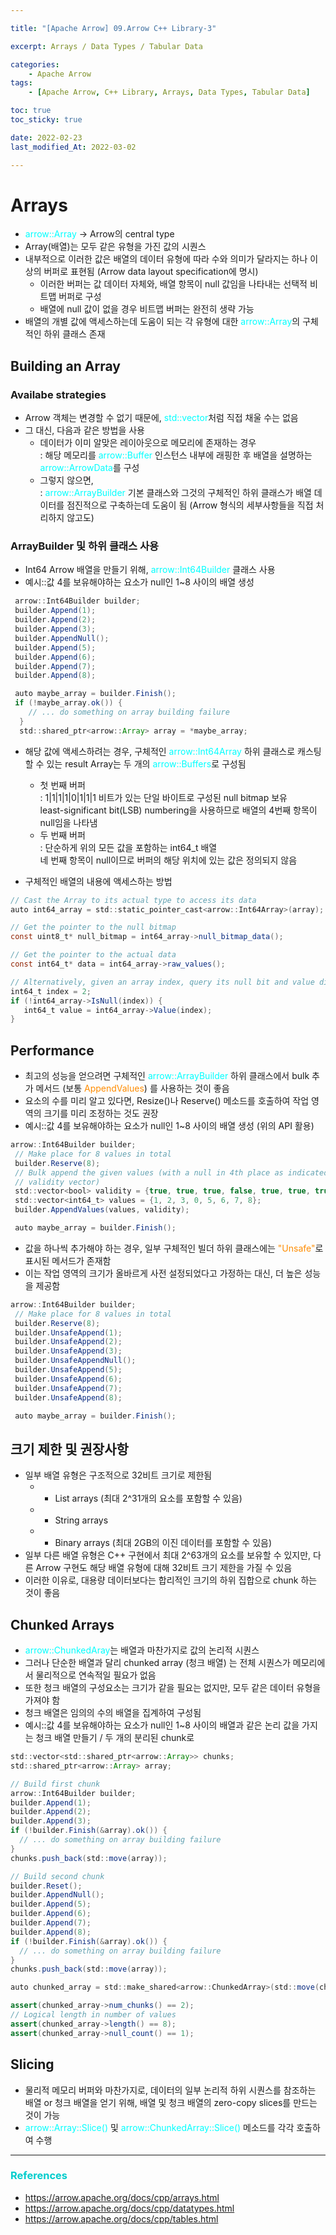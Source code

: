 ```yaml
---

title: "[Apache Arrow] 09.Arrow C++ Library-3" 

excerpt: Arrays / Data Types / Tabular Data

categories: 
    - Apache Arrow
tags:
    - [Apache Arrow, C++ Library, Arrays, Data Types, Tabular Data]

toc: true
toc_sticky: true

date: 2022-02-23
last_modified_At: 2022-03-02

---
```


# Arrays 
- <span style="color:	#00FFFF">arrow::Array</span> → Arrow의 central type 
- Array(배열)는 모두 같은 유형을 가진 값의 시퀀스
- 내부적으로 이러한 값은 배열의 데이터 유형에 따라 수와 의미가 달라지는 하나 이상의 버퍼로 표현됨 (Arrow data layout specification에 명시)
  + 이러한 버퍼는 값 데이터 자체와, 배열 항목이 null 값임을 나타내는 선택적 비트맵 버퍼로 구성 
  + 배열에 null 값이 없을 경우 비트맵 버퍼는 완전히 생략 가능 
- 배열의 개별 값에 액세스하는데 도움이 되는 각 유형에 대한 <span style="color:	#00FFFF">arrow::Array</span>의 구체적인 하위 클래스 존재 


## Building an Array 

### Availabe strategies  
- Arrow 객체는 변경할 수 없기 때문에, <span style="color:	#00FFFF">std::vector</span>처럼 직접 채울 수는 없음 
- 그 대신, 다음과 같은 방법을 사용 
  + 데이터가 이미 알맞은 레이아웃으로 메모리에 존재하는 경우          
   : 해당 메모리를 <span style="color:	#00FFFF">arrow::Buffer</span> 인스턴스 내부에 래핑한 후 배열을 설명하는 <span style="color:	#00FFFF">arrow::ArrowData</span>를 구성 
  + 그렇지 않으면,          
  : <span style="color:	#00FFFF">arrow::ArrayBuilder</span> 기본 클래스와 그것의 구체적인 하위 클래스가 배열 데이터를 점진적으로 구축하는데 도움이 됨 (Arrow 형식의 세부사항들을 직접 처리하지 않고도)

### ArrayBuilder 및 하위 클래스 사용 
- Int64 Arrow 배열을 만들기 위해, <span style="color:	#00FFFF">arrow::Int64Builder</span> 클래스 사용 
- 예시::값 4를 보유해야하는 요소가 null인 1~8 사이의 배열 생성 

```java
 arrow::Int64Builder builder;
 builder.Append(1);
 builder.Append(2);
 builder.Append(3);
 builder.AppendNull();
 builder.Append(5);
 builder.Append(6);
 builder.Append(7);
 builder.Append(8);

 auto maybe_array = builder.Finish();
 if (!maybe_array.ok()) {
    // ... do something on array building failure
  }
  std::shared_ptr<arrow::Array> array = *maybe_array;
```
- 해당 값에 액세스하려는 경우, 구체적인 <span style="color:	#00FFFF">arrow::Int64Array</span> 하위 클래스로 캐스팅 할 수 있는 result Array는 두 개의 <span style="color:	#00FFFF">arrow::Buffers</span>로 구성됨 
  + 첫 번째 버퍼               
   : 1|1|1|1|0|1|1|1 비트가 있는 단일 바이트로 구성된 null bitmap 보유                     
     least-significant bit(LSB) numbering을 사용하므로 배열의 4번째 항목이 null임을 나타냄 
  + 두 번째 버퍼         
  : 단순하게 위의 모든 값을 포함하는 int64_t 배열                      
    네 번째 항목이 null이므로 버퍼의 해당 위치에 있는 값은 정의되지 않음 

- 구체적인 배열의 내용에 액세스하는 방법 

```java
// Cast the Array to its actual type to access its data
auto int64_array = std::static_pointer_cast<arrow::Int64Array>(array);

// Get the pointer to the null bitmap
const uint8_t* null_bitmap = int64_array->null_bitmap_data();

// Get the pointer to the actual data
const int64_t* data = int64_array->raw_values();

// Alternatively, given an array index, query its null bit and value directly
int64_t index = 2;
if (!int64_array->IsNull(index)) {
   int64_t value = int64_array->Value(index);
}	
```

## Performance
- 최고의 성능을 얻으려면 구체적인 <span style="color:	#00FFFF">arrow::ArrayBuilder</span> 하위 클래스에서 bulk 추가 메서드 (보통 <span style="color:#FF8C00">AppendValues</span>) 를 사용하는 것이 좋음 
- 요소의 수를 미리 알고 있다면, Resize()나 Reserve() 메소드를 호출하여 작업 영역의 크기를 미리 조정하는 것도 권장
- 예시::값 4를 보유해야하는 요소가 null인 1~8 사이의 배열 생성 (위의 API 활용)

```java
arrow::Int64Builder builder;
 // Make place for 8 values in total
 builder.Reserve(8);
 // Bulk append the given values (with a null in 4th place as indicated by the
 // validity vector)
 std::vector<bool> validity = {true, true, true, false, true, true, true, true};
 std::vector<int64_t> values = {1, 2, 3, 0, 5, 6, 7, 8};
 builder.AppendValues(values, validity);

 auto maybe_array = builder.Finish();
```

- 값을 하나씩 추가해야 하는 경우, 일부 구체적인 빌더 하위 클래스에는 <span style="color:#FF8C00">"Unsafe"</span>로 표시된 메서드가 존재함
- 이는 작업 영역의 크기가 올바르게 사전 설정되었다고 가정하는 대신, 더 높은 성능을 제공함 

```java
arrow::Int64Builder builder;
 // Make place for 8 values in total
 builder.Reserve(8);
 builder.UnsafeAppend(1);
 builder.UnsafeAppend(2);
 builder.UnsafeAppend(3);
 builder.UnsafeAppendNull();
 builder.UnsafeAppend(5);
 builder.UnsafeAppend(6);
 builder.UnsafeAppend(7);
 builder.UnsafeAppend(8);

 auto maybe_array = builder.Finish();
```

## 크기 제한 및 권장사항 
- 일부 배열 유형은 구조적으로 32비트 크기로 제한됨 
  + - List arrays (최대 2^31개의 요소를 포함할 수 있음)
  + - String arrays 
  + - Binary arrays (최대 2GB의 이진 데이터를 포함할 수 있음)
- 일부 다른 배열 유형은 C++ 구현에서 최대 2^63개의 요소를 보유할 수 있지만, 다른 Arrow 구현도 해당 배열 유형에 대해 32비트 크기 제한을 가질 수 있음 
- 이러한 이유로, 대용량 데이터보다는 합리적인 크기의 하위 집합으로 chunk 하는 것이 좋음 

## Chunked Arrays 
-  <span style="color:	#00FFFF">arrow::ChunkedAray</span>는 배열과 마찬가지로 값의 논리적 시퀀스 
- 그러나 단순한 배열과 달리 chunked array (청크 배열) 는 전체 시퀀스가 메모리에서 물리적으로 연속적일 필요가 없음 
- 또한 청크 배열의 구성요소는 크기가 같을 필요는 없지만, 모두 같은 데이터 유형을 가져야 함 
- 청크 배열은 임의의 수의 배열을 집계하여 구성됨 
- 예시::값 4를 보유해야하는 요소가 null인 1~8 사이의 배열과 같은 논리 값을 가지는 청크 배열 만들기 / 두 개의 분리된 chunk로 

```java
std::vector<std::shared_ptr<arrow::Array>> chunks;
std::shared_ptr<arrow::Array> array;

// Build first chunk
arrow::Int64Builder builder;
builder.Append(1);
builder.Append(2);
builder.Append(3);
if (!builder.Finish(&array).ok()) {
  // ... do something on array building failure
}
chunks.push_back(std::move(array));

// Build second chunk
builder.Reset();
builder.AppendNull();
builder.Append(5);
builder.Append(6);
builder.Append(7);
builder.Append(8);
if (!builder.Finish(&array).ok()) {
  // ... do something on array building failure
}
chunks.push_back(std::move(array));

auto chunked_array = std::make_shared<arrow::ChunkedArray>(std::move(chunks));

assert(chunked_array->num_chunks() == 2);
// Logical length in number of values
assert(chunked_array->length() == 8);
assert(chunked_array->null_count() == 1);
```

## Slicing
- 물리적 메모리 버퍼와 마찬가지로, 데이터의 일부 논리적 하위 시퀀스를 참조하는 배열 or 청크 배열을 얻기 위해, 배열 및 청크 배열의 zero-copy slices를 만드는 것이 가능 
- <span style="color:	#00FFFF">arrow::Array::Slice()</span> 및 <span style="color:	#00FFFF">arrow::ChunkedArray::Slice()</span> 메소드를 각각 호출하여 수행 



***

### <span style="color:#00CCCC">References</span>
- <https://arrow.apache.org/docs/cpp/arrays.html>
- <https://arrow.apache.org/docs/cpp/datatypes.html>
- <https://arrow.apache.org/docs/cpp/tables.html>
